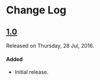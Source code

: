 # Change Log

## [1.0](https://github.com/shashankpali/EZYGradientView-ObjC/releases/tag/1.0)
Released on Thursday, 28 Jul, 2016.

#### Added
* Initial release.
